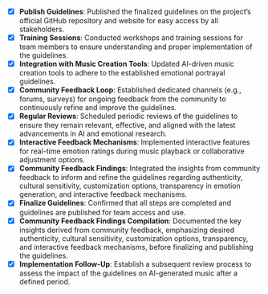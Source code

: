 - [x] **Publish Guidelines**: Published the finalized guidelines on the project’s official GitHub repository and website for easy access by all stakeholders.
- [x] **Training Sessions**: Conducted workshops and training sessions for team members to ensure understanding and proper implementation of the guidelines.
- [x] **Integration with Music Creation Tools**: Updated AI-driven music creation tools to adhere to the established emotional portrayal guidelines.
- [x] **Community Feedback Loop**: Established dedicated channels (e.g., forums, surveys) for ongoing feedback from the community to continuously refine and improve the guidelines.
- [x] **Regular Reviews**: Scheduled periodic reviews of the guidelines to ensure they remain relevant, effective, and aligned with the latest advancements in AI and emotional research.
- [x] **Interactive Feedback Mechanisms**: Implemented interactive features for real-time emotion ratings during music playback or collaborative adjustment options.
- [x] **Community Feedback Findings**: Integrated the insights from community feedback to inform and refine the guidelines regarding authenticity, cultural sensitivity, customization options, transparency in emotion generation, and interactive feedback mechanisms.
- [x] **Finalize Guidelines**: Confirmed that all steps are completed and guidelines are published for team access and use.
- [x] **Community Feedback Findings Compilation**: Documented the key insights derived from community feedback, emphasizing desired authenticity, cultural sensitivity, customization options, transparency, and interactive feedback mechanisms, before finalizing and publishing the guidelines.
- [x] **Implementation Follow-Up**: Establish a subsequent review process to assess the impact of the guidelines on AI-generated music after a defined period.